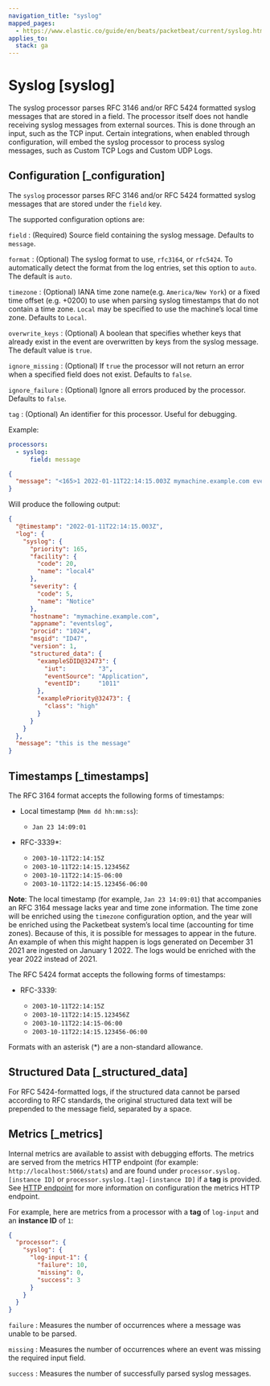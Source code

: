 ```yaml
---
navigation_title: "syslog"
mapped_pages:
  - https://www.elastic.co/guide/en/beats/packetbeat/current/syslog.html
applies_to:
  stack: ga
---
```


# Syslog [syslog]


The syslog processor parses RFC 3146 and/or RFC 5424 formatted syslog messages that are stored in a field. The processor itself does not handle receiving syslog messages from external sources. This is done through an input, such as the TCP input. Certain integrations, when enabled through configuration, will embed the syslog processor to process syslog messages, such as Custom TCP Logs and Custom UDP Logs.


## Configuration [_configuration]

The `syslog` processor parses RFC 3146 and/or RFC 5424 formatted syslog messages that are stored under the `field` key.

The supported configuration options are:

`field`
:   (Required) Source field containing the syslog message. Defaults to `message`.

`format`
:   (Optional) The syslog format to use, `rfc3164`, or `rfc5424`. To automatically detect the format from the log entries, set this option to `auto`. The default is `auto`.

`timezone`
:   (Optional) IANA time zone name(e.g. `America/New York`) or a fixed time offset (e.g. +0200) to use when parsing syslog timestamps that do not contain a time zone. `Local` may be specified to use the machine’s local time zone. Defaults to `Local`.

`overwrite_keys`
:   (Optional) A boolean that specifies whether keys that already exist in the event are overwritten by keys from the syslog message. The default value is `true`.

`ignore_missing`
:   (Optional) If `true` the processor will not return an error when a specified field does not exist. Defaults to `false`.

`ignore_failure`
:   (Optional) Ignore all errors produced by the processor. Defaults to `false`.

`tag`
:   (Optional) An identifier for this processor. Useful for debugging.

Example:

```yaml
processors:
  - syslog:
      field: message
```

```json
{
  "message": "<165>1 2022-01-11T22:14:15.003Z mymachine.example.com eventslog 1024 ID47 [exampleSDID@32473 iut=\"3\" eventSource=\"Application\" eventID=\"1011\"][examplePriority@32473 class=\"high\"] this is the message"
}
```

Will produce the following output:

```json
{
  "@timestamp": "2022-01-11T22:14:15.003Z",
  "log": {
    "syslog": {
      "priority": 165,
      "facility": {
        "code": 20,
        "name": "local4"
      },
      "severity": {
        "code": 5,
        "name": "Notice"
      },
      "hostname": "mymachine.example.com",
      "appname": "eventslog",
      "procid": "1024",
      "msgid": "ID47",
      "version": 1,
      "structured_data": {
        "exampleSDID@32473": {
          "iut":         "3",
          "eventSource": "Application",
          "eventID":     "1011"
        },
        "examplePriority@32473": {
          "class": "high"
        }
      }
    }
  },
  "message": "this is the message"
}
```


## Timestamps [_timestamps]

The RFC 3164 format accepts the following forms of timestamps:

* Local timestamp (`Mmm dd hh:mm:ss`):

    * `Jan 23 14:09:01`

* RFC-3339*:

    * `2003-10-11T22:14:15Z`
    * `2003-10-11T22:14:15.123456Z`
    * `2003-10-11T22:14:15-06:00`
    * `2003-10-11T22:14:15.123456-06:00`


**Note**: The local timestamp (for example, `Jan 23 14:09:01`) that accompanies an RFC 3164 message lacks year and time zone information. The time zone will be enriched using the `timezone` configuration option, and the year will be enriched using the Packetbeat system’s local time (accounting for time zones). Because of this, it is possible for messages to appear in the future. An example of when this might happen is logs generated on December 31 2021 are ingested on January 1 2022. The logs would be enriched with the year 2022 instead of 2021.

The RFC 5424 format accepts the following forms of timestamps:

* RFC-3339:

    * `2003-10-11T22:14:15Z`
    * `2003-10-11T22:14:15.123456Z`
    * `2003-10-11T22:14:15-06:00`
    * `2003-10-11T22:14:15.123456-06:00`


Formats with an asterisk (*) are a non-standard allowance.


## Structured Data [_structured_data]

For RFC 5424-formatted logs, if the structured data cannot be parsed according to RFC standards, the original structured data text will be prepended to the message field, separated by a space.


## Metrics [_metrics]

Internal metrics are available to assist with debugging efforts. The metrics are served from the metrics HTTP endpoint (for example: `http://localhost:5066/stats`) and are found under `processor.syslog.[instance ID]` or `processor.syslog.[tag]-[instance ID]` if a **tag** is provided. See [HTTP endpoint](/reference/packetbeat/http-endpoint.md) for more information on configuration the metrics HTTP endpoint.

For example, here are metrics from a processor with a **tag** of `log-input` and an **instance ID** of `1`:

```json
{
  "processor": {
    "syslog": {
      "log-input-1": {
        "failure": 10,
        "missing": 0,
        "success": 3
      }
    }
  }
}
```

`failure`
:   Measures the number of occurrences where a message was unable to be parsed.

`missing`
:   Measures the number of occurrences where an event was missing the required input field.

`success`
:   Measures the number of successfully parsed syslog messages.

